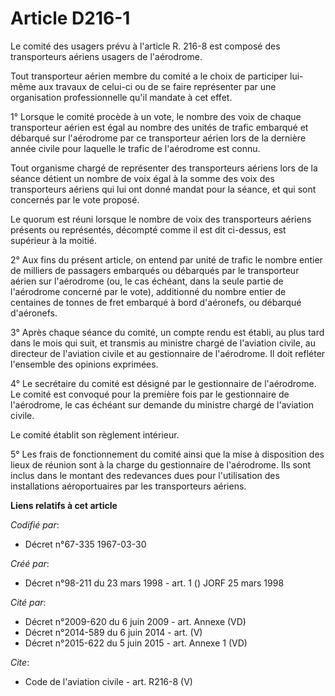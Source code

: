 # Article D216-1

Le comité des usagers prévu à l'article R. 216-8 est composé des transporteurs aériens usagers de l'aérodrome.

Tout transporteur aérien membre du comité a le choix de participer lui-même aux travaux de celui-ci ou de se faire
représenter par une organisation professionnelle qu'il mandate à cet effet.

1° Lorsque le comité procède à un vote, le nombre des voix de chaque transporteur aérien est égal au nombre des unités de
trafic embarqué et débarqué sur l'aérodrome par ce transporteur aérien lors de la dernière année civile pour laquelle le
trafic de l'aérodrome est connu.

Tout organisme chargé de représenter des transporteurs aériens lors de la séance détient un nombre de voix égal à la somme
des voix des transporteurs aériens qui lui ont donné mandat pour la séance, et qui sont concernés par le vote proposé.

Le quorum est réuni lorsque le nombre de voix des transporteurs aériens présents ou représentés, décompté comme il est dit
ci-dessus, est supérieur à la moitié.

2° Aux fins du présent article, on entend par unité de trafic le nombre entier de milliers de passagers embarqués ou
débarqués par le transporteur aérien sur l'aérodrome (ou, le cas échéant, dans la seule partie de l'aérodrome concerné par le
vote), additionné du nombre entier de centaines de tonnes de fret embarqué à bord d'aéronefs, ou débarqué d'aéronefs.

3° Après chaque séance du comité, un compte rendu est établi, au plus tard dans le mois qui suit, et transmis au ministre
chargé de l'aviation civile, au directeur de l'aviation civile et au gestionnaire de l'aérodrome. Il doit refléter l'ensemble
des opinions exprimées.

4° Le secrétaire du comité est désigné par le gestionnaire de l'aérodrome. Le comité est convoqué pour la première fois par
le gestionnaire de l'aérodrome, le cas échéant sur demande du ministre chargé de l'aviation civile.

Le comité établit son règlement intérieur.

5° Les frais de fonctionnement du comité ainsi que la mise à disposition des lieux de réunion sont à la charge du
gestionnaire de l'aérodrome. Ils sont inclus dans le montant des redevances dues pour l'utilisation des installations
aéroportuaires par les transporteurs aériens.

**Liens relatifs à cet article**

_Codifié par_:

  - Décret n°67-335 1967-03-30

_Créé par_:

  - Décret n°98-211 du 23 mars 1998 - art. 1 () JORF 25 mars 1998

_Cité par_:

  - Décret n°2009-620 du 6 juin 2009 - art. Annexe (VD)
  - Décret n°2014-589 du 6 juin 2014 - art. (V)
  - Décret n°2015-622 du 5 juin 2015 - art. Annexe 1 (VD)

_Cite_:

  - Code de l'aviation civile - art. R216-8 (V)
